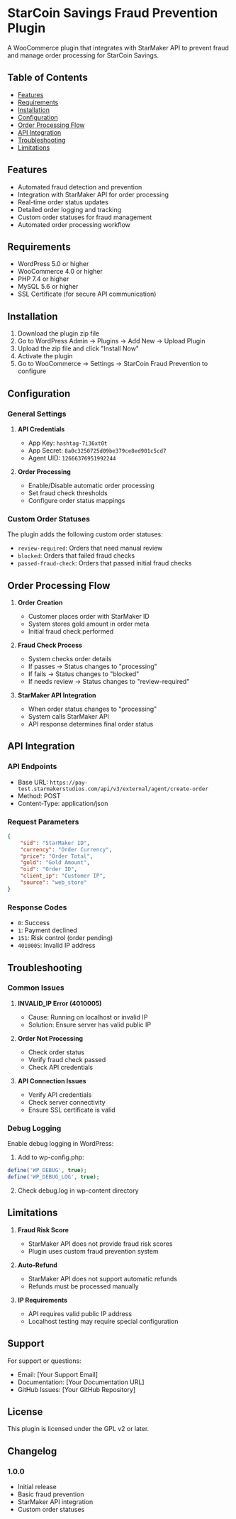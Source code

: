 # StarCoin Savings Fraud Prevention Plugin

A WooCommerce plugin that integrates with StarMaker API to prevent fraud and manage order processing for StarCoin Savings.

## Table of Contents
- [Features](#features)
- [Requirements](#requirements)
- [Installation](#installation)
- [Configuration](#configuration)
- [Order Processing Flow](#order-processing-flow)
- [API Integration](#api-integration)
- [Troubleshooting](#troubleshooting)
- [Limitations](#limitations)

## Features

- Automated fraud detection and prevention
- Integration with StarMaker API for order processing
- Real-time order status updates
- Detailed order logging and tracking
- Custom order statuses for fraud management
- Automated order processing workflow

## Requirements

- WordPress 5.0 or higher
- WooCommerce 4.0 or higher
- PHP 7.4 or higher
- MySQL 5.6 or higher
- SSL Certificate (for secure API communication)

## Installation

1. Download the plugin zip file
2. Go to WordPress Admin → Plugins → Add New → Upload Plugin
3. Upload the zip file and click "Install Now"
4. Activate the plugin
5. Go to WooCommerce → Settings → StarCoin Fraud Prevention to configure

## Configuration

### General Settings

1. **API Credentials**
   - App Key: `hashtag-7i36xt0t`
   - App Secret: `8a0c3250725d09be379ce8ed901c5cd7`
   - Agent UID: `12666376951992244`

2. **Order Processing**
   - Enable/Disable automatic order processing
   - Set fraud check thresholds
   - Configure order status mappings

### Custom Order Statuses

The plugin adds the following custom order statuses:
- `review-required`: Orders that need manual review
- `blocked`: Orders that failed fraud checks
- `passed-fraud-check`: Orders that passed initial fraud checks

## Order Processing Flow

1. **Order Creation**
   - Customer places order with StarMaker ID
   - System stores gold amount in order meta
   - Initial fraud check performed

2. **Fraud Check Process**
   - System checks order details
   - If passes → Status changes to "processing"
   - If fails → Status changes to "blocked"
   - If needs review → Status changes to "review-required"

3. **StarMaker API Integration**
   - When order status changes to "processing"
   - System calls StarMaker API
   - API response determines final order status

## API Integration

### API Endpoints
- Base URL: `https://pay-test.starmakerstudios.com/api/v3/external/agent/create-order`
- Method: POST
- Content-Type: application/json

### Request Parameters
```json
{
    "sid": "StarMaker ID",
    "currency": "Order Currency",
    "price": "Order Total",
    "gold": "Gold Amount",
    "oid": "Order ID",
    "client_ip": "Customer IP",
    "source": "web_store"
}
```

### Response Codes
- `0`: Success
- `1`: Payment declined
- `151`: Risk control (order pending)
- `4010005`: Invalid IP address

## Troubleshooting

### Common Issues

1. **INVALID_IP Error (4010005)**
   - Cause: Running on localhost or invalid IP
   - Solution: Ensure server has valid public IP

2. **Order Not Processing**
   - Check order status
   - Verify fraud check passed
   - Check API credentials

3. **API Connection Issues**
   - Verify API credentials
   - Check server connectivity
   - Ensure SSL certificate is valid

### Debug Logging

Enable debug logging in WordPress:
1. Add to wp-config.php:
```php
define('WP_DEBUG', true);
define('WP_DEBUG_LOG', true);
```

2. Check debug.log in wp-content directory

## Limitations

1. **Fraud Risk Score**
   - StarMaker API does not provide fraud risk scores
   - Plugin uses custom fraud prevention system

2. **Auto-Refund**
   - StarMaker API does not support automatic refunds
   - Refunds must be processed manually

3. **IP Requirements**
   - API requires valid public IP address
   - Localhost testing may require special configuration

## Support

For support or questions:
- Email: [Your Support Email]
- Documentation: [Your Documentation URL]
- GitHub Issues: [Your GitHub Repository]

## License

This plugin is licensed under the GPL v2 or later.

## Changelog

### 1.0.0
- Initial release
- Basic fraud prevention
- StarMaker API integration
- Custom order statuses 